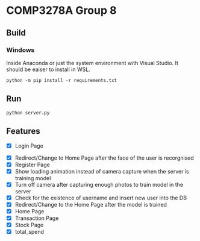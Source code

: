 # COMP3278A Group 8

## Build
### Windows

Inside Anaconda or just the system environment with Visual Studio. It should be eaiser to install in WSL.
```
python -m pip install -r requirements.txt
```
## Run
``` 
python server.py
```

## Features
- [x] Login Page
<!-- - [ ] Show camera video when using face id to login -->
- [x] Redirect/Change to Home Page after the face of the user is recorgnised
- [x] Register Page
- [x] Show loading animation instead of camera capture when the server is training model
- [x] Turn off camera after capturing enough photos to train model in the server
- [x] Check for the existence of username and insert new user into the DB
- [x] Redirect/Change to the Home Page after the model is trained
- [x] Home Page
- [x] Transaction Page
- [x] Stock Page
- [x] total_spend
